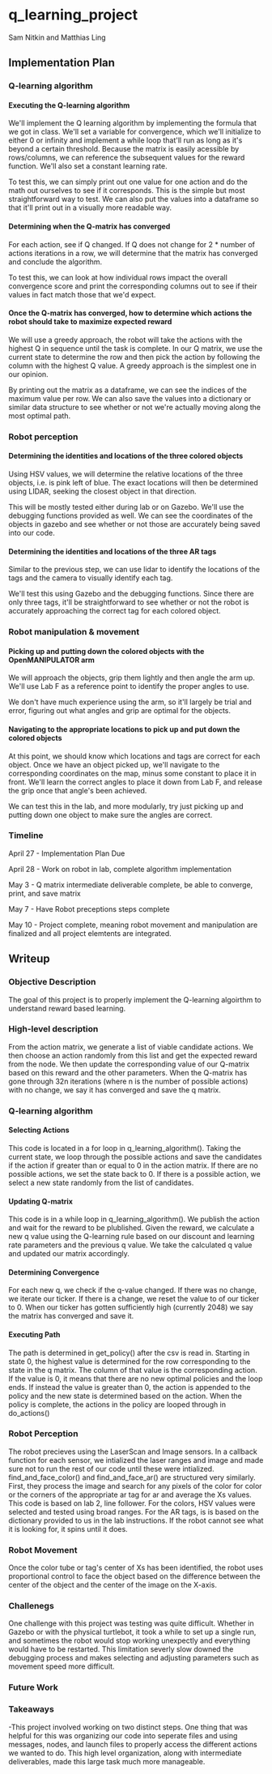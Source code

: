 # q_learning_project


Sam Nitkin and Matthias Ling

## Implementation Plan

### Q-learning algorithm
#### Executing the Q-learning algorithm

We'll implement the Q learning algorithm by implementing the formula that we got in class.  We'll set a variable for convergence, which we'll initialize to either 0 or infinity and implement a while loop that'll run as long as it's beyond a certain threshold.  Because the matrix is easily acessible by rows/columns, we can reference the subsequent values for the reward function.  We'll also set a constant learning rate.

To test this, we can simply print out one value for one action and do the math out ourselves to see if it corresponds.  This is the simple but most straightforward way to test.  We can also put the values into a dataframe so that it'll print out in a visually more readable way.

#### Determining when the Q-matrix has converged

For each action, see if Q changed. If Q does not change for 2 * number of actions iterations in a row, we will determine that the matrix has converged and conclude the algorithm.

To test this, we can look at how individual rows impact the overall convergence score and print the corresponding columns out to see if their values in fact match those that we'd expect.

#### Once the Q-matrix has converged, how to determine which actions the robot should take to maximize expected reward

We will use a greedy approach, the robot will take the actions with the highest Q in sequence until the task is complete.  In our Q matrix, we use the current state to determine the row and then pick the action by following the column with the highest Q value.  A greedy approach is the simplest one in our opinion.  

By printing out the matrix as a dataframe, we can see the indices of the maximum value per row.  We can also save the values into a dictionary or similar data structure to see whether or not we're actually moving along the most optimal path. 

### Robot perception
#### Determining the identities and locations of the three colored objects

Using HSV values, we will determine the relative locations of the three objects, i.e. is pink left of blue. The exact locations will then be determined using LIDAR, seeking the closest object in that direction.  

This will be mostly tested either during lab or on Gazebo.  We'll use the debugging functions provided as well.  We can see the coordinates of the objects in gazebo and see whether or not those are accurately being saved into our code.

#### Determining the identities and locations of the three AR tags
Similar to the previous step, we can use lidar to identify the locations of the tags and the camera to visually identify each tag.

We'll test this using Gazebo and the debugging functions.  Since there are only three tags, it'll be straightforward to see whether or not the robot is accurately approaching the correct tag for each colored object.

### Robot manipulation & movement

#### Picking up and putting down the colored objects with the OpenMANIPULATOR arm
We will approach the objects, grip them lightly and then angle the arm up.  We'll use Lab F as a reference point to identify the proper angles to use.

We don't have much experience using the arm, so it'll largely be trial and error, figuring out what angles and grip are optimal for the objects.

#### Navigating to the appropriate locations to pick up and put down the colored objects
At this point, we should know which locations and tags are correct for each object.  Once we have an object picked up, we'll navigate to the corresponding coordinates on the map, minus some constant to place it in front.  We'll learn the correct angles to place it down from Lab F, and release the grip once that angle's been achieved.

We can test this in the lab, and more modularly, try just picking up and putting down one object to make sure the angles are correct.


### Timeline

April 27 - Implementation Plan Due

April 28 - Work on robot in lab, complete algorithm implementation

May 3 - Q matrix intermediate deliverable complete, be able to converge, print, and save matrix

May 7 - Have Robot preceptions steps complete

May 10 - Project complete, meaning robot movement and manipulation are finalized and all project elemtents are integrated.

## Writeup

### Objective Description

The goal of this project is to properly implement the Q-learning algoirthm to understand reward based learning.

### High-level description

From the action matrix, we generate a list of viable candidate actions. We then choose an action randomly from this list and get the expected reward from the node. We then update the corresponding value of our Q-matrix based on this reward and the other parameters. When the Q-matrix has gone through 32n iterations (where n is the number of possible actions) with no change, we say it has converged and save the q matrix. 

### Q-learning algorithm

#### Selecting Actions

This code is located in a for loop in q_learning_algorithm(). Taking the current state, we loop through the possible actions and save the candidates if the action if greater than or equal to 0 in the action matrix. If there are no possible actions, we set the state back to 0. If there is a possible action, we select a new state randomly from the list of candidates.

#### Updating Q-matrix

This code is in a while loop in q_learning_algorithm(). We publish the action and wait for the reward to be plublished. Given the reward, we calculate a new q value using the Q-learning rule based on our discount and learning rate parameters and the previous q value. We take the calculated q value and updated our matrix accordingly.

#### Determining Convergence

For each new q, we check if the q-value changed. If there was no change, we iterate our ticker. If there is a change, we reset the value to of our ticker to 0. When our ticker has gotten sufficiently high (currently 2048) we say the matrix has converged and save it.

#### Executing Path

The path is determined in get_policy() after the csv is read in. Starting in state 0, the highest value is determined for the row corresponding to the state in the q matrix. The column of that value is the corresponding action. If the value is 0, it means that there are no new optimal policies and the loop ends. If instead the value is greater than 0, the action is appended to the policy and the new state is determined based on the action. When the policy is complete, the actions in the policy are looped through in do_actions()

### Robot Perception
 
 The robot precieves using the LaserScan and Image sensors. In a callback function for each sensor, we intialized the laser ranges and image and made sure not to run the rest of our code until these were intialized. find_and_face_color() and find_and_face_ar() are structured very similarly. First, they process the image and search for any pixels of the color for color or the corners of the appropriate ar tag for ar and average the Xs values. This code is based on lab 2, line follower. For the colors, HSV values were selected and tested using broad ranges. For the AR tags, is is based on the dictionary provided to us in the lab instructions. If the robot cannot see what it is looking for, it spins until it does.
 
 ### Robot Movement
  
  Once the color tube or tag's center of Xs has been identified, the robot uses proportional control to face the object based on the difference between the center of the object and the center of the image on the X-axis.
  
  
  ### Challenegs
  
  One challenge with this project was testing was quite difficult. Whether in Gazebo or with the physical turtlebot, it took a while to set up a single run, and sometimes the robot would stop working unexpectly and everything would have to be restarted. This limitation severly slow downed the debugging process and makes selecting and adjusting parameters such as movement speed more difficult.
  
 
 ### Future Work
 
 ### Takeaways
  
  -This project involved working on two distinct steps. One thing that was helpful for this was organizing our code into seperate files and using messages, nodes, and launch files to properly access the different actions we wanted to do. This high level organization, along with intermediate deliverables, made this large task much more manageable. 
